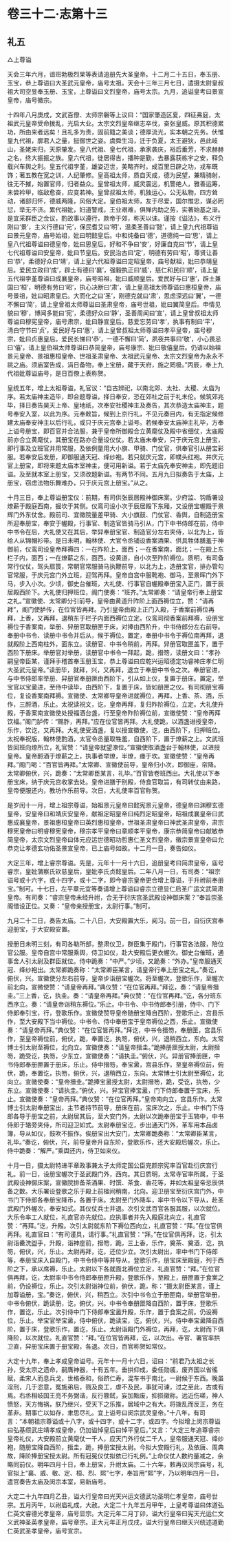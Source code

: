 # 卷三十二·志第十三

## 礼五

△上尊谥

天会三年六月，谙班勃极烈杲等表请追册先大圣皇帝。十二月二十五日，奉玉册、玉宝，恭上尊谥曰大圣武元皇帝，庙号太祖。天会十三年三月七日，遣摄太尉皇叔祖大司空昱奉玉册、玉宝，上尊谥曰文烈皇帝，庙号太宗。九月，追谥皇考曰景宣皇帝，庙号徽宗。

十四年八月庚戌，文武百僚、太师宗磐等上议曰：“国家肇造区夏，四征弗庭，太祖武元皇帝受命拨乱，光启大业。太宗文烈皇帝继志卒伐，奋张皇威。原其积德累功，所由来者远矣！且礼多为贵，固前籍之美谈；德厚流光，实本朝之先务。伏惟皇九代祖，廓君人之量，挺御世之姿。虞舜生冯，迁于负夏，太王避狄，邑此岐山，圣姥来归，天原肇发。皇八代祖、皇七代祖，承家袭庆，裕后垂芳，不求赫赫之名，终大振振之族。皇六代祖，徒居得吉，播种是勤，去暴露获栋宇之安，释负载兴车舆之利。皇五代祖孛堇，雄姿迈世，美略齐时。成百里日辟之功，戎车既饰；著五教在宽之训，人纪肇修。皇高祖太师，质自天成，德为民望，兼精骑射，往无不摧，始置官师，归者益众。皇曾祖太师，威灵震远，机警绝人，雅善运筹，未尝衿甲，临敌愈奋，应变若神。皇曾叔祖太师，机独运心，公无私物，四方耸动，诸部归怀，德威两隆，风俗大定。皇伯祖太师，友于尽爱，国尔惟忠，谋必罔愆，举无不济。累代祖妣，妇道警戒，王业艰难，俱殚内助之劳，实著始基之渐。是宜采群臣之佥议，酌故事以遵行，款帝于郊，称天以诔。谨按《谥法》，布义行刚曰‘景’，主义行德曰‘元’，保民耆艾曰‘明’，温柔圣善曰‘懿’，请上皇九代祖尊谥曰景元皇帝，庙号始祖，妣曰明懿皇后。中和纯备曰‘德’，道德纯一曰‘思’，请上皇八代祖尊谥曰德皇帝，妣曰思皇后。好和不争曰‘安’，好廉自克曰‘节’，请上皇七代祖尊谥曰安皇帝，妣曰节皇后。安民治古曰‘定’，明德有劳曰‘昭’，尊贤让善曰‘恭’，柔德好众曰‘靖’，请上皇六代祖尊谥曰定昭皇帝，庙号献祖，妣曰恭靖皇后。爱民立政曰‘成’，辟土有德曰‘襄’，强毅执正曰‘威’，慈仁和民曰‘顺’，请上皇五代祖孛堇尊谥曰成襄皇帝，庙号昭祖，妣曰威顺皇后。爱民好与曰‘惠’，辟土兼国曰‘桓’，明德有劳曰‘昭’，执心决断曰‘肃’，请上皇高祖太师尊谥曰惠桓皇帝，庙号景祖，妣曰昭肃皇后。大而化之曰‘圣’，刚德克就曰‘肃’，思虑深远曰‘翼’，一德不懈曰‘简’，请上皇曾祖太师尊谥曰圣肃皇帝，庙号世祖，妣曰翼简皇后。申情见貌曰‘穆’，博闻多能曰‘宪’，柔德好众曰‘静’，圣善周闻曰‘宣’，请上皇曾叔祖太师尊谥曰穆宪皇帝，庙号肃宗，妣曰静宣皇后。慈爱忘劳曰‘孝’，执事有制曰‘平’，清白守节曰‘贞’，爱民好与曰‘惠’，请上皇曾叔祖太师尊谥曰孝平皇帝，庙号穆宗，妣曰贞惠皇后。爱民长悌曰‘恭’，一德不懈曰‘简’，夙夜共事曰‘敬’，小心畏忌曰‘僖’，请上皇伯祖太师尊谥曰恭简皇帝，庙号康宗、妣曰敬僖皇后。仍请以始祖景元皇帝、景祖惠桓皇帝、世祖圣肃皇帝、太祖武元皇帝、太宗文烈皇帝为永永不祧之庙。须庙室告成，涓日备物，奉上宝册，藏于天府，施之罔极。”丙辰，奉上九代祖妣尊谥庙号，是日百僚上表称贺。

皇统五年，增上太祖尊谥，礼官议：“自古辨祀，以南北郊、太社、太稷、太庙为序。若太庙神主造毕，即合题尊谥，择日奉安，恐在郊社之前于礼未伦。候筑郊兆毕，择日奏告昊天上帝、皇地祇，次奉安社稷神主及奏告，其次恭造太庙神主，题号奉安入室，以此为序。元奉敕旨，候到上京行礼，不见元奏目内，有无指定候修建太庙奉安神主以后行礼，或只于庆元宫奉上谥号。若候奉安太庙神主礼毕，方奉上谥号册宝，即百官并合法服，兼于皇帝所御殿合立黄麾仗及殿中省细仗，太庙殿前亦合立黄麾仗，其册宝在路亦合量设仪仗。若太庙未奉安，只于庆元宫上册宝，即行事及立班官并用常服，及依例量用大小旗、甲骑、门仗官，供奉官引从册宝彩服。若奉安后发册，即御服通天冠、绛纱袍。若只就庆元宫，即幞头红袍。并庆元官上册宝，即将来题太庙本室神主，便可用新谥。若于太庙先奉安神主，即先题旧谥。及至就本室上册宝，又须改题新谥。有两节不同。五月九日拟奏告于太庙，上册宝，窃虑法物乐舞难办，只于庆元宫上册宝。”从之。

十月三日，奉上尊谥册宝仪：前期，有司供张辰居殿神御床案。少府监、钩盾署设燎薪于殿庭西南，掘坎于其侧。仪鸾司设小次于辰居殿下东厢，又设册宝幄殿于景辉门外东仗舍。殿前司、宜徽院量差甲骑、大小旗鼓、门仗官、香舆，自制造册宝所迎奉册宝，奉安于幄殿，行事官、制造官皆骑马引从，门下中书侍郎在前，侍中中书令在后，大礼使又在其后，举舁奉册宝官、制造官分左右夹侍，以北为上，皆给人从锦帽衫带。是日未明，翰林使、大官令丞铺设香案酒果、供具牲体膳羞于神御前，仪鸾司设皇帝拜褥四：一在阼阶上，面西；一在香案南，面北；一在殿上东栏子内，面西；一在燎薪之东，面西。设黄道，自小次至阼阶褥位。质明，有司备常行仪仗，驾头扇筤，常朝官常服骑马执鞭前导，以北为上，造册宝官，排办管勾官常服，于庆元宫门外立班，迎驾再拜。皇帝自宫中服靴袍、御马，至景晖门外下马，步入小次。少顷，御史台催班，大礼使、行事官自幄殿奉册宝入正门，置于辰居殿西阶下。大礼使归押班位，阁门使奏：“班齐。”太常卿奏：“请皇帝行奉上册宝之礼。”宣徽使、太常卿分引前导，皇帝由黄道升阼阶上面西褥位立，赞：“请再拜”，阁门使胪传，在位官皆再拜。乃引皇帝由殿上正门入殿，于香案前褥位再拜，上香，又再拜，退稍东于栏子内面西褥位立定。仪鸾司彻香案前拜褥，设册宝褥位于香案南，举册、舁册官取册匣于床，对捧由西阶升，中书侍郎分左右前导。奉册中书令、读册中书令并后从，候于褥位。置定，奉册中书令于褥位南再拜，退就殿阶上西南柱外，面东立。读册官、中书令稍前，再拜。舁册官取匣盖下，置于西阶下册床。举册官对举册，读册官中书令一拜起，跪，搢笏，读册文曰：“孝孙嗣皇帝臣某，谨拜手稽首奉玉册玉宝，恭上尊谥曰应乾兴运昭德定功睿神庄孝仁明大圣武元皇帝。”读册毕，就拜，兴，又再拜，退立于奉册中书令之次。奉册官进，与中书侍郎率举册、舁册官奉册匣由西阶下，引从如上仪，复置于册床。置定，举宝官以宝盝进，至侍中读毕，由西阶下，复置于床，皆如册匣之仪。有司彻册宝褥位，复设香案南拜褥。宣徽使、太常卿导皇帝进就褥位，再拜，上香、茶、酒，乐作，三酹酒，乐止。太祝读祝文，讫，皇帝再拜，复归阼阶褥位，立定。大礼使升殿，于香案南宣徽使处授福酒台盏，行至皇帝阼阶褥位前，宣徽使赞：“皇帝再拜饮福。”阁门胪传：“赐胙，再拜。”应在位官皆再拜。大礼使跪，以酒盏进授皇帝，乐作，饮讫，又再拜。大礼使受酒盏，复以授宣徽使，讫，由西阶下，归押班位。太祝奉祝版，翰林使酌酒，太官令丞量取牲羞，自西阶下，置于燎薪之上。文武班皆回班向燎所立，礼官赞：“请皇帝就望潦位。”宣徽使取酒盏台于翰林使，以进授皇帝。皇帝酹酒于燎薪之上，执事者举燎，半燎，瘗于坎。宣徽使赞：“皇帝再拜。”阁门喝：“百官皆再拜。”太常卿、宣徽使前导，皇帝归小次，即御座，帘降。太常卿俯伏，兴，跪奏：“太常卿臣某言，礼毕。”百官皆卷班西出。大礼使以下奉册宝床，纳于庆元宫收掌去处。皇帝进膳于别殿，侍食官取旨，有司转仗由来路，皇帝便服还内，教坊作乐前导。次日，大礼使率百官称贺。

是岁闰十一月，增上祖宗尊谥，始祖景元皇帝曰懿宪景元皇帝，德皇帝曰渊穆玄德皇帝，安皇帝曰和靖庆安皇帝，献祖定昭皇帝曰纯烈定昭皇帝，昭祖成襄皇帝曰武惠成襄皇帝，景祖惠桓皇帝曰英烈惠桓皇帝，世祖圣肃皇帝曰神武圣肃皇帝，肃宗穆宪皇帝曰明睿穆宪皇帝，穆宗孝平皇帝曰章顺孝平皇帝，康宗恭简皇帝曰献敏恭简皇帝，太宗文烈皇帝曰体元应运世德昭功哲惠仁圣文烈皇帝，徽宗景宣皇帝曰允恭克让孝德玄功佑圣景宣皇帝，已上庙号如故。十二月一日，奏告如仪。

大定三年，增上睿宗尊谥。先是，元年十一月十六日，追册皇考曰简肃皇帝，庙号睿宗，皇妣蒲察氏钦慈皇后，皇妣李氏贞懿皇后。二年八月一日，有司奏：“祖宗谥号或十六字，或十四字，或十二字，即今睿宗皇帝更合增上尊谥，于升祔前奉册宝。”制可。十七日，左平章元宜等奏请增上尊谥曰睿宗立德显仁启圣广运文武简肃皇帝。有司奏：“睿宗皇帝未经升祔，合无于衍庆宫圣武殿设神御床案？”奉旨崇圣阁借设正位。又奏：“皇帝亲授册宝，太尉行事。”制可。

九月二十二日，奏告太庙。二十八日，大安殿置大乐，阅习。前一日，自衍庆宫奉迎册宝，于大安殿安置。

授册日未明三刻，有司各勒所部，整肃仪卫，群臣集于殿门，行事官各法服，陪位官公服。皇帝自宫中常服乘舆，侍卫如仪，赴大安殿后更衣幄次。御史台催班，通事舍人引太尉及群臣就位。侍中跪奏：“中严。”少顷，又跪奏：“外办。”皇帝服通天冠、绛纱袍出。太常卿跪奏称：“太常卿臣某言，请皇帝行奉上册宝之礼。”奏讫，俯伏，兴。宣徽使分左右前导，皇帝步诣册宝幄次。将至幄次，登歌乐作，至幄次前北向，宣微使赞：“请皇帝再拜。”典仪赞：“在位官再拜。”拜讫，奏：“请皇帝搢圭。”三上香，讫，执圭。奏：“请皇帝再拜。”典仪赞：“在位官再拜。”讫，各分班东西序立。奏：“请皇帝诣稍东褥位。”乐止。中书令、中书侍郎奉引册，侍中、门下侍郎奉引宝，行，登歌乐作。宣徽使赞导皇帝随册宝降自西阶，登歌乐止，宫县乐作，至大安殿下当中褥位。中书令、侍中奉册宝于皇帝褥位之西，乐止。宣徽使奏：“请皇帝再拜。”典仪赞：“在位官皆再拜。”拜讫，中书令搢笏，奉册匣，宫县乐作，至皇帝褥位前，俯伏，跪，奉置讫，执笏，俯伏，兴，退稍西立，东向。太常博士引太尉至褥位，北向立。宣徽使奏：“请皇帝搢圭。”跪捧册匣授太尉，太尉搢笏，跪受讫，执笏，少东立，宣徽使奏：“请执圭。”俯伏，兴。舁册官捧册匣，中书侍郎奉册匣置于册床，乐止。侍中搢笏，奉宝盝，宫县乐作，至皇帝褥位前，俯伏，跪，奉置讫，执笏，俯伏，兴，退稍西立，东向。太常博士引太尉至褥位，北向立。宣徽使奏：“皇帝搢圭。”跪捧宝盝授太尉，太尉搢笏，跪，受讫，执笏，少东立。宣徽使奏：“请执圭。”俯伏，兴。舁宝官捧宝盝，门下侍郎奉置于宝床，乐止。宣徽使奏：“皇帝再拜。”典仪赞：“在位官再拜。”皇帝南向立，宫县乐作。太常博士引太尉奉册宝出，主节者持节前导，册床在前，宝床次之，乐止。中书门下侍郎各导于册宝之前，太尉居其后，至大安门外，太尉以次跪奉册宝于玉辂中，中书侍郎于辂旁夹侍，所司迎卫如式。太尉奉册宝讫，步出通天门外，革车用本品卤簿，导从如仪，鼓吹不振作。俟册宝出大安门，太常卿跪奏称：“太常卿臣某言，礼毕。”奏讫，俯伏，兴，前导皇帝升自东阶，登歌乐作，还大安殿后幄次，乐止。侍中跪奏：“解严。”乘舆还内，侍卫如来仪。

十月一日，摄太尉特进平章政事兼太子太师定国公臣完颜宗宪率百官赴衍庆宫行礼。前一日，设册宝幄次于圣武殿门外，西向。其日质明，太常寺官率所属，于圣武殿设神御床案，宣徽院排备茶酒果、时馔、茶食、香花等，并如太祖皇帝忌辰供备之数。大乐署设登歌之乐于殿上前楹间稍南，北向。迎卫册宝至衍庆宫门外，中书门下侍郎各奉册宝降币，各置于床。太尉至门外降车，率中书令以下导从，赴圣武殿门外幄次，奉安如式。其仪仗兵士并退。次引文武百官各服其服，以次就位。大乐令率工人就位，礼直官亦先就位。应执事者并先入殿庭北向立，礼直官赞：“再拜。”讫，升殿。次引太尉就东阶下褥位西向立，礼直官赞：“拜。”在位官俱再拜。礼直官曰：“有司谨具，请行事。”礼直官赞：“拜。”在位官俱再拜，讫，引太尉诣罍洗盥手，升殿，诣神座前，搢笏，跪，三上香，乐作，奠茶、奠酒，讫，执笏，俯伏，兴，乐止。太尉再拜，讫，还位少立。次引太尉出，率中书门下侍郎等，奉册宝床入自殿门，中书令侍中等并导从，登歌乐作，册宝床至殿庭，列于西阶之下，承以席褥，乐止。太尉以下各就面北褥位立定，礼直官赞：“拜。”在位官俱再拜，讫，太尉率中书令侍郎奉册匣升殿，登歌乐作，至殿上，册匣置于食案之前，仍设褥位，乐止。次引太尉诣神位前，俯伏，跪，称：“摄太尉臣某言，谨上加尊谥册，宝。”奏讫，俯伏，兴，稍西立。次引中书令立于册匣南，举册官举册，中书令俯伏，跪读册，讫，俯伏，兴。中书令奉册匣降自西阶，置于床，登歌乐作，置讫，乐止。次引侍中门下侍郎奉宝盝升殿，乐作，置于食案之前。仍设褥位，乐止。举宝官举宝盝，侍中俯伏，跪读宝，讫，俯伏，兴。侍中奉宝盝降自西阶，置于床，登歌乐作，置讫，乐止。太尉诣殿门外褥位，再拜，讫，太尉而下俱降阶，以次就位。礼直官赞：“拜。”在位官皆再拜，讫，以次出。寺官、署官率拱卫直，舁册宝床置于册宝殿，各退。次日，百官称贺如常仪。

大定十九年，奉上孝成皇帝谥号。元年十一月十六日，诏曰：“前君乃太祖之长孙，受太宗之遗命，嗣膺神器，十有五年。垂拱仰成，委任勋戚，废齐国以省徭赋，柔宋人而息兵戈，世格泰和，俗跻仁寿，混车书于南北，一尉候于东西。晚虽淫刑，几于恣意，冤施弟后，戮及良工，虐不及民，事犹可谏，过之至此，古或有焉。右丞相岐国王亮不务弼谐，反行篡弑，妄加黜废，抑损徽称。远近伤嗟，神人愤怒，天方悔祸，朕乃继兴，受天下之乐推，居域中之有大。将拨乱而反正，务在革非。期事亡以如存，聿思尽礼。宜上谥号曰闵宗武灵皇帝。”十八年，有司言：“本朝祖宗尊谥或十八字，或十四字，或十二字，或四字。今拟增上闵宗尊谥曰弘基缵武庄靖孝成皇帝，仍加谥悼皇后曰悼平皇后。”又言：“大定三年追尊睿宗皇帝礼仪，大安殿前立黄麾仗一千人，应天门外行仗二千人，皇帝服通天冠、绛纱袍，随册宝降自西阶，搢圭，跪，捧册宝授太尉。今拟大安殿行礼，及依唐、周典故，降阶捧册宝授太尉。所有冠冕仪仗拟依已行礼例。”上命仪仗人数约量减之，余略同前仪。明年四月十日，奉上册宝，升祔太庙。二十六年，敕再议闵宗庙号，礼官拟上“襄、威、敬、定、桓、烈、熙”七字，奉旨用“熙”字，乃以明年四月一日，遣官奏告太庙及闵宗本室，易新庙号。

大定二十九年四月乙丑，谥大行皇帝曰光天兴运文德武功圣明仁孝皇帝，庙号世宗。五月丙午，以祔庙礼成，大赦。大定二十九年五月甲午，上皇考尊谥曰体道弘仁英文睿德光孝皇帝，庙号显宗。大定元年二月丁卯，谥大行皇帝曰宪天光运仁文义武神圣英孝皇帝，庙号章宗。正大元年正月戊戌，谥大行皇帝曰继天兴统述道勤仁英武圣孝皇帝，庙号宣宗。
